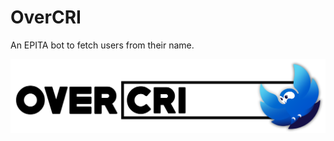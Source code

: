 # OverCRI
An EPITA bot to fetch users from their name.

![Banner of OverCRI](assets/overcri-logo.png)
